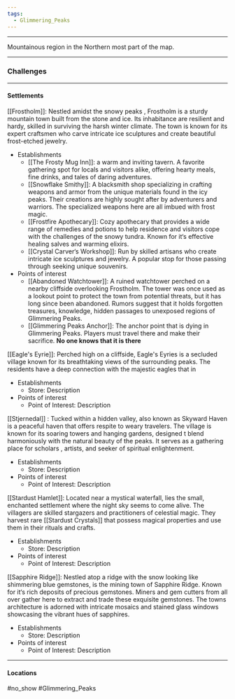 ```yaml
---
tags:
  - Glimmering_Peaks
---
```

----
Mountainous region in the Northern most part of the map.

----
### Challenges



----
#### Settlements
[[Frostholm]]: Nestled amidst the snowy peaks , Frostholm is a sturdy mountain town built from the stone and ice. Its inhabitance are resilient and hardy, skilled in surviving the harsh winter climate. The town is known for its expert craftsmen who carve intricate ice sculptures and create beautiful frost-etched jewelry.  
- Establishments
	- [[The Frosty Mug Inn]]: a warm and inviting tavern. A favorite gathering spot for locals and visitors alike, offering hearty meals, fine drinks, and tales of daring adventures.
	- [[Snowflake Smithy]]: A blacksmith shop specializing in crafting weapons and armor from the unique materials found in the icy peaks. Their creations are highly sought after by adventurers and warriors. The specialized weapons here are all imbued with frost magic.
	- [[Frostfire Apothecary]]: Cozy apothecary that provides a wide range of remedies and potions to help residence and visitors cope with the challenges of the snowy  tundra. Known for it‘s effective healing salves and warming elixirs. 
	- [[Crystal Carver‘s Workshop]]: Run by skilled artisans who create intricate ice sculptures and jewelry. A popular stop for those passing through seeking unique souvenirs.
- Points of interest
	- [[Abandoned Watchtower]]: A ruined watchtower perched on a nearby cliffside overlooking Frostholm. The tower was once used as a lookout point to protect the town from potential threats, but it has long since been abandoned. Rumors suggest that it holds forgotten treasures, knowledge, hidden passages to unexposed regions of Glimmering Peaks.  
	- [[Glimmering Peaks Anchor]]: The anchor point that is dying in Glimmering Peaks. Players must travel there and make their sacrifice. **No one knows that it is there**

[[Eagle's Eyrie]]: Perched high on a cliffside, Eagle's Eyries is a secluded village known for its breathtaking views of the surrounding peaks. The residents have a deep connection with the majestic eagles that in 
- Establishments
	- Store: Description 
- Points of interest
	- Point of Interest: Description 

[[Stjernedal]] : Tucked within a hidden valley, also known as Skyward Haven is a peaceful haven that offers respite to weary travelers. The village is known for its soaring towers and hanging gardens, designed t blend harmoniously with the natural beauty of the peaks. It serves as a gathering place for scholars , artists, and seeker of spiritual enlightenment.
- Establishments
	- Store: Description 
- Points of interest
	- Point of Interest: Description 

[[Stardust Hamlet]]: Located near a mystical waterfall, lies the small, enchanted settlement where the night sky seems to come alive. The villagers are skilled stargazers and practitioners of celestial magic. They harvest rare [[Stardust Crystals]] that possess magical properties and use them in their rituals and crafts. 
- Establishments
	- Store: Description 
- Points of interest
	- Point of Interest: Description 

[[Sapphire Ridge]]: Nestled atop a ridge with the snow looking like shimmering blue gemstones, is the mining town of Sapphire Ridge. Known for it‘s rich deposits of precious gemstones. Miners and gem cutters from all over gather here to extract and trade these exquisite gemstones. The towns architecture is adorned with intricate mosaics and stained glass windows showcasing the vibrant hues of sapphires. 
- Establishments
	- Store: Description 
- Points of interest
	- Point of Interest: Description 
----
#### Locations


#no_show #Glimmering_Peaks
